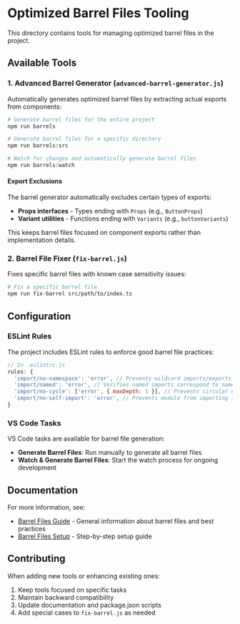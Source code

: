 # Optimized Barrel Files Tooling

This directory contains tools for managing optimized barrel files in the project.

## Available Tools

### 1. Advanced Barrel Generator (`advanced-barrel-generator.js`)

Automatically generates optimized barrel files by extracting actual exports from components:

```bash
# Generate barrel files for the entire project
npm run barrels

# Generate barrel files for a specific directory
npm run barrels:src

# Watch for changes and automatically generate barrel files
npm run barrels:watch
```

#### Export Exclusions

The barrel generator automatically excludes certain types of exports:

- **Props interfaces** - Types ending with `Props` (e.g., `ButtonProps`)
- **Variant utilities** - Functions ending with `Variants` (e.g., `buttonVariants`)

This keeps barrel files focused on component exports rather than implementation details.

### 2. Barrel File Fixer (`fix-barrel.js`)

Fixes specific barrel files with known case sensitivity issues:

```bash
# Fix a specific barrel file
npm run fix-barrel src/path/to/index.ts
```

## Configuration

### ESLint Rules

The project includes ESLint rules to enforce good barrel file practices:

```javascript
// In .eslintrc.js
rules: {
  'import/no-namespace': 'error', // Prevents wildcard imports/exports
  'import/named': 'error', // Verifies named imports correspond to named exports
  'import/no-cycle': ['error', { maxDepth: 1 }], // Prevents circular dependencies
  'import/no-self-import': 'error', // Prevents module from importing itself
}
```

### VS Code Tasks

VS Code tasks are available for barrel file generation:

- **Generate Barrel Files**: Run manually to generate all barrel files
- **Watch & Generate Barrel Files**: Start the watch process for ongoing development

## Documentation

For more information, see:

- [Barrel Files Guide](../docs/barrel-files.md) - General information about barrel files and best practices
- [Barrel Files Setup](../docs/barrel-files-setup.md) - Step-by-step setup guide

## Contributing

When adding new tools or enhancing existing ones:

1. Keep tools focused on specific tasks
2. Maintain backward compatibility
3. Update documentation and package.json scripts
4. Add special cases to `fix-barrel.js` as needed 